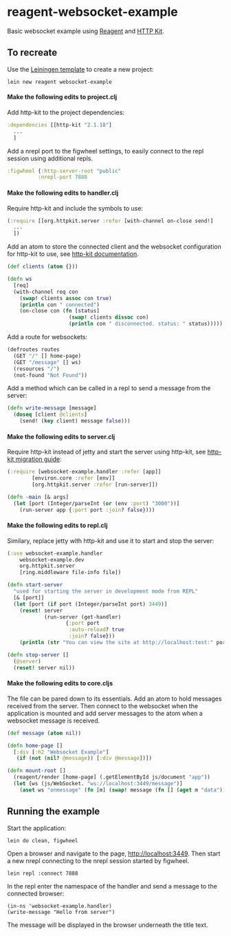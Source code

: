 reagent-websocket-example
========================

Basic websocket example using [Reagent](https://github.com/reagent-project/reagent)
and [HTTP Kit](https://github.com/http-kit/http-kit).

To recreate
-----------

Use the [Leiningen template](https://github.com/reagent-project/reagent-template) to create a new project:

```
lein new reagent websocket-example
```

#### Make the following edits to project.clj

Add http-kit to the project dependencies:

```clj
:dependencies [[http-kit "2.1.18"]
  ...
  ]
```

Add a nrepl port to the figwheel settings, to easily connect to the repl
session using additional repls.

```clj
:figwheel {:http-server-root "public"
          :nrepl-port 7888
```

#### Make the following edits to handler.clj

Require http-kit and include the symbols to use:

```clj
(:require [[org.httpkit.server :refer [with-channel on-close send!]
  ...
  ])
```

Add an atom to store the connected client and the websocket configuration
for http-kit to use, see [http-kit documentation](http://www.http-kit.org/server.html#websocket).

```clj
(def clients (atom {}))

(defn ws
  [req]
  (with-channel req con
    (swap! clients assoc con true)
    (println con " connected")
    (on-close con (fn [status]
                    (swap! clients dissoc con)
                    (println con " disconnected. status: " status)))))
```

Add a route for websockets:

```clj
(defroutes routes
  (GET "/" [] home-page)
  (GET "/message" [] ws)
  (resources "/")
  (not-found "Not Found"))
```

Add a method which can be called in a repl to send a message from the server:

```clj
(defn write-message [message]
  (doseq [client @clients]
    (send! (key client) message false)))
```

#### Make the following edits to server.clj

Require http-kit instead of jetty and start the server using http-kit, see
[http-kit migration guide](http://www.http-kit.org/migration.html):

```clj
(:require [websocket-example.handler :refer [app]]
        [environ.core :refer [env]]
        [org.httpkit.server :refer [run-server]])
```

```clj
(defn -main [& args]
  (let [port (Integer/parseInt (or (env :port) "3000"))]
    (run-server app {:port port :join? false})))
```

#### Make the following edits to repl.clj

Similary, replace jetty with http-kit and use it to start and stop the server:

```clj
(:use websocket-example.handler
    websocket-example.dev
    org.httpkit.server
    [ring.middleware file-info file])
```

```clj
(defn start-server
  "used for starting the server in development mode from REPL"
  [& [port]]
  (let [port (if port (Integer/parseInt port) 3449)]
    (reset! server
            (run-server (get-handler)
                   {:port port
                    :auto-reload? true
                    :join? false}))
    (println (str "You can view the site at http://localhost:test:" port))))
```

```clj
(defn stop-server []
  (@server)
  (reset! server nil))
```

#### Make the following edits to core.cljs

The file can be pared down to its essentials. Add an atom to hold messages received
from the server. Then connect to the websocket when the application is mounted and
add server messages to the atom when a websocket message is received.

```clj
(def message (atom nil))

(defn home-page []
  [:div [:h2 "Websocket Example"]
   (if (not (nil? @message)) [:div @message])])

(defn mount-root []
  (reagent/render [home-page] (.getElementById js/document "app"))
  (let [ws (js/WebSocket. "ws://localhost:3449/message")]
    (aset ws "onmessage" (fn [m] (swap! message (fn [] (aget m "data")))))))
```

Running the example
-------------------

Start the application:

```
lein do clean, figwheel
```

Open a browser and navigate to the page, [http://localhost:3449](http://localhost:3449).
Then start a new nrepl connecting to the nrepl session started by figwheel.

```
lein repl :connect 7888
```

In the repl enter the namespace of the handler and send a message to the connected browser:

```
(in-ns 'websocket-example.handler)
(write-message "Hello from server")
```

The message will be displayed in the browser underneath the title text.
